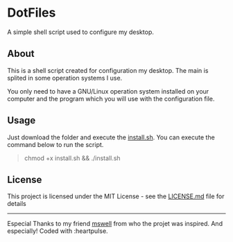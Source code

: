 # DotFiles
A simple shell script used to configure my desktop.

## About
This is a shell script created for configuration my desktop. The main is splited in some operation systems I use.

You only need to have a GNU/Linux operation system installed on your computer and the program which you will use with the configuration file.

## Usage
Just download the folder and execute the [install.sh](install.sh). You can execute the command below to run the script.


> chmod +x install.sh && ./install.sh

## License
This project is licensed under the MIT License - see the [LICENSE.md](LICENSE.md) file for details

---
Especial Thanks to my friend [mswell](www.github.com/mswell) from who the projet was inspired. And especially! Coded with :heartpulse.